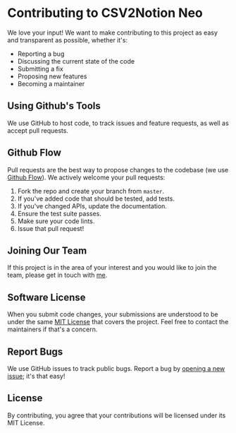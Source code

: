 # Contributing to CSV2Notion Neo
We love your input! We want to make contributing to this project as easy and transparent as possible, whether it's:

- Reporting a bug
- Discussing the current state of the code
- Submitting a fix
- Proposing new features
- Becoming a maintainer

## Using Github's Tools
We use GitHub to host code, to track issues and feature requests, as well as accept pull requests.

## Github Flow
Pull requests are the best way to propose changes to the codebase (we use [Github Flow](https://docs.github.com/en/get-started/quickstart/github-flow)). We actively welcome your pull requests:

1. Fork the repo and create your branch from `master`.
2. If you've added code that should be tested, add tests.
3. If you've changed APIs, update the documentation.
4. Ensure the test suite passes.
5. Make sure your code lints.
6. Issue that pull request!

## Joining Our Team
If this project is in the area of your interest and you would like to join the team, please get in touch with [me](https://twitter.com/IAmVigneswaran).

## Software License
When you submit code changes, your submissions are understood to be under the same [MIT License](http://choosealicense.com/licenses/mit/) that covers the project. Feel free to contact the maintainers if that's a concern.

## Report Bugs
We use GitHub issues to track public bugs. Report a bug by [opening a new issue](https://github.com/TheAcharya/csv2notion-neo/issues); it's that easy!

## License
By contributing, you agree that your contributions will be licensed under its MIT License.
